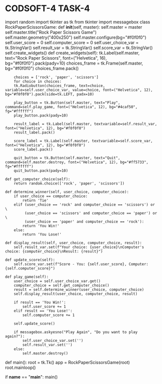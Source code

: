 # CODSOFT-4 TASK-4
import random
import tkinter as tk
from tkinter import messagebox
class RockPaperScissorsGame:
    def __init__(self, master):
        self.master = master
        self.master.title("Rock Paper Scissors Game")
        self.master.geometry("400x250")
        self.master.configure(bg="#f0f0f0")
        self.user_score = 0
        self.computer_score = 0
        self.user_choice_var = tk.StringVar()
        self.result_var = tk.StringVar()
        self.score_var = tk.StringVar()
        self.create_widgets()
   def create_widgets(self):
        tk.Label(self.master, text="Rock Paper Scissors", font=("Helvetica", 16), bg="#f0f0f0").pack(pady=10)
        choices_frame = tk.Frame(self.master, bg="#f0f0f0")
        choices_frame.pack()

        choices = ['rock', 'paper', 'scissors']
        for choice in choices:
        tk.Radiobutton(choices_frame, text=choice, variable=self.user_choice_var, value=choice, font=("Helvetica", 12), bg="#f0f0f0").pack(side=tk.LEFT, padx=10)

        play_button = tk.Button(self.master, text="Play", command=self.play_game, font=("Helvetica", 12), bg="#4caf50", fg="#ffffff")
        play_button.pack(pady=10)

        result_label = tk.Label(self.master, textvariable=self.result_var, font=("Helvetica", 12), bg="#f0f0f0")
        result_label.pack()

        score_label = tk.Label(self.master, textvariable=self.score_var, font=("Helvetica", 12), bg="#f0f0f0")
        score_label.pack()

        quit_button = tk.Button(self.master, text="Quit", command=self.master.destroy, font=("Helvetica", 12), bg="#ff5733", fg="#ffffff")
        quit_button.pack(pady=10)

    def get_computer_choice(self):
        return random.choice(['rock', 'paper', 'scissors'])

    def determine_winner(self, user_choice, computer_choice):
        if user_choice == computer_choice:
            return 'Tie'
        elif (user_choice == 'rock' and computer_choice == 'scissors') or \
             (user_choice == 'scissors' and computer_choice == 'paper') or \
             (user_choice == 'paper' and computer_choice == 'rock'):
            return 'You Win!'
        else:
            return 'You Lose!'

    def display_result(self, user_choice, computer_choice, result):
        self.result_var.set(f"Your choice: {user_choice}\nComputer's choice: {computer_choice}\nResult: {result}")

    def update_score(self):
        self.score_var.set(f"Score - You: {self.user_score}, Computer: {self.computer_score}")

    def play_game(self):
        user_choice = self.user_choice_var.get()
        computer_choice = self.get_computer_choice()
        result = self.determine_winner(user_choice, computer_choice)
        self.display_result(user_choice, computer_choice, result)

        if result == 'You Win!':
            self.user_score += 1
        elif result == 'You Lose!':
            self.computer_score += 1

        self.update_score()

        if messagebox.askyesno("Play Again", "Do you want to play again?"):
            self.user_choice_var.set('')
            self.result_var.set('')
        else:
            self.master.destroy()
def main():
    root = tk.Tk()
    app = RockPaperScissorsGame(root)
    root.mainloop()

if __name__ == "__main__":
    main()
